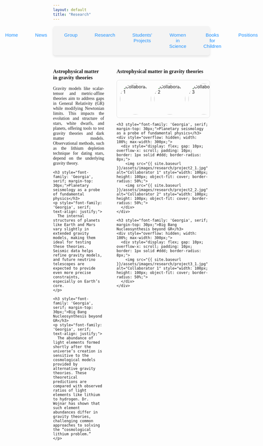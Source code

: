 ```yaml
---
layout: default
title: "Research"
---
```


<nav style="background-color: #f4f4f4; padding: 10px; border-radius: 8px; box-shadow: 0 4px 6px rgba(0, 0, 0, 0.1);">
  <ul style="list-style: none; display: flex; justify-content: center; gap: 15px; padding: 0; margin: 0;">
    <li style="flex: 1; text-align: center;">
      <a href="{{ site.baseurl }}/" 
         style="text-decoration: none; color: #1e90ff; font-family: 'Arial', sans-serif; font-size: 1.1em; padding: 10px 20px; display: inline-block; border-radius: 6px; transition: background-color 0.3s;">
         Home
      </a>
    </li>
    <li style="flex: 1; text-align: center;">
      <a href="{{ site.baseurl }}/news/" 
         style="text-decoration: none; color: #1e90ff; font-family: 'Arial', sans-serif; font-size: 1.1em; padding: 10px 20px; display: inline-block; border-radius: 6px; transition: background-color 0.3s;">
         News
      </a>
    </li>
    <li style="flex: 1; text-align: center;">
      <a href="{{ site.baseurl }}/group/" 
         style="text-decoration: none; color: #1e90ff; font-family: 'Arial', sans-serif; font-size: 1.1em; padding: 10px 20px; display: inline-block; border-radius: 6px; transition: background-color 0.3s;">
         Group
      </a>
    </li>
    <li style="flex: 1; text-align: center;">
      <a href="{{ site.baseurl }}/research/" 
         style="text-decoration: none; color: #1e90ff; font-family: 'Arial', sans-serif; font-size: 1.1em; padding: 10px 20px; display: inline-block; border-radius: 6px; transition: background-color 0.3s;">
         Research
      </a>
    </li>
    <li style="flex: 1; text-align: center;">
      <a href="{{ site.baseurl }}/Students' projects/" 
         style="text-decoration: none; color: #1e90ff; font-family: 'Arial', sans-serif; font-size: 1.1em; padding: 10px 20px; display: inline-block; border-radius: 6px; transition: background-color 0.3s;">
         Students' Projects
      </a>
    </li>
    <li style="flex: 1; text-align: center;">
      <a href="{{ site.baseurl }}/women-in-science/" 
         style="text-decoration: none; color: #1e90ff; font-family: 'Arial', sans-serif; font-size: 1.1em; padding: 10px 20px; display: inline-block; border-radius: 6px; transition: background-color 0.3s;">
         Women in Science
      </a>
    </li>
    <li style="flex: 1; text-align: center;">
      <a href="{{ site.baseurl }}/books-for-children/" 
         style="text-decoration: none; color: #1e90ff; font-family: 'Arial', sans-serif; font-size: 1.1em; padding: 10px 20px; display: inline-block; border-radius: 6px; transition: background-color 0.3s;">
         Books for Children
      </a>
    </li>
    <li style="flex: 1; text-align: center;">
      <a href="{{ site.baseurl }}/positions/" 
         style="text-decoration: none; color: #1e90ff; font-family: 'Arial', sans-serif; font-size: 1.1em; padding: 10px 20px; display: inline-block; border-radius: 6px; transition: background-color 0.3s;">
         Positions
      </a>
    </li>
  </ul>
</nav>


<div style="display: flex; gap: 40px; margin-top: 20px;">
  <!-- Left Column: Project Descriptions -->
  <div style="flex: 1;">
    <h3 style="font-family: 'Georgia', serif;">Astrophysical matter in gravity theories</h3>
    <p style="font-family: 'Georgia', serif; text-align: justify;">
      Gravity models like scalar-tensor and metric-affine theories aim to address gaps in General Relativity (GR) while modifying Newtonian limits. This impacts the evolution and structure of stars, white dwarfs, and planets, offering tools to test gravity theories and dark matter models. Observational methods, such as the lithium depletion technique for dating stars, depend on the underlying gravity theory.
    </p>
    
    <h3 style="font-family: 'Georgia', serif; margin-top: 30px;">Planetary seismology as a probe of fundamental physics</h3>
    <p style="font-family: 'Georgia', serif; text-align: justify;">
      The internal structures of planets like Earth and Mars vary slightly in extended gravity models, making them ideal for testing these theories. Seismic data helps refine gravity models, and future neutrino telescopes are expected to provide even more precise constraints, especially on Earth’s core.
    </p>
    
    <h3 style="font-family: 'Georgia', serif; margin-top: 30px;">Big Bang Nucleosynthesis beyond GR</h3>
    <p style="font-family: 'Georgia', serif; text-align: justify;">
      The abundance of light elements formed shortly after the universe’s creation is sensitive to the cosmological models provided by alternative gravity theories. These theoretical predictions are compared with observed ratios of light elements like lithium to hydrogen. Dr. Wojnar has shown that such element abundances differ in gravity theories, challenging common approaches to solving the “cosmological lithium problem.”
    </p>
  </div>
  
  <!-- Right Column: Photo Galleries -->
  <div style="flex: 1;">
    <h3 style="font-family: 'Georgia', serif;">Astrophysical matter in gravity theories</h3>
    <div style="overflow: hidden; width: 100%; max-width: 300px;">
      <div style="display: flex; gap: 10px; overflow-x: scroll; padding: 10px; border: 1px solid #ddd; border-radius: 8px;">
        <img src="{{ site.baseurl }}/assets/images/research/project1_1.jpg" alt="Collaborator 1" style="width: 100px; height: 100px; object-fit: cover; border-radius: 50%;">
        <img src="{{ site.baseurl }}/assets/images/research/project1_2.jpg" alt="Collaborator 2" style="width: 100px; height: 100px; object-fit: cover; border-radius: 50%;">
        <img src="{{ site.baseurl }}/assets/images/research/project1_3.jpg" alt="Collaborator 3" style="width: 100px; height: 100px; object-fit: cover; border-radius: 50%;">
      </div>
    </div>
    
    <h3 style="font-family: 'Georgia', serif; margin-top: 30px;">Planetary seismology as a probe of fundamental physics</h3>
    <div style="overflow: hidden; width: 100%; max-width: 300px;">
      <div style="display: flex; gap: 10px; overflow-x: scroll; padding: 10px; border: 1px solid #ddd; border-radius: 8px;">
        <img src="{{ site.baseurl }}/assets/images/research/project2_1.jpg" alt="Collaborator 1" style="width: 100px; height: 100px; object-fit: cover; border-radius: 50%;">
        <img src="{{ site.baseurl }}/assets/images/research/project2_2.jpg" alt="Collaborator 2" style="width: 100px; height: 100px; object-fit: cover; border-radius: 50%;">
      </div>
    </div>
    
    <h3 style="font-family: 'Georgia', serif; margin-top: 30px;">Big Bang Nucleosynthesis beyond GR</h3>
    <div style="overflow: hidden; width: 100%; max-width: 300px;">
      <div style="display: flex; gap: 10px; overflow-x: scroll; padding: 10px; border: 1px solid #ddd; border-radius: 8px;">
        <img src="{{ site.baseurl }}/assets/images/research/project3_1.jpg" alt="Collaborator 1" style="width: 100px; height: 100px; object-fit: cover; border-radius: 50%;">
      </div>
    </div>
  </div>
</div>

